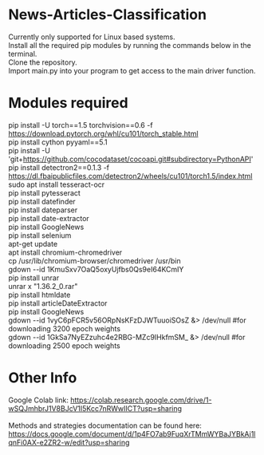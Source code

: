 # News-Articles-Classification
Currently only supported for Linux based systems. <br/>
Install all the required pip modules by running the commands below in the terminal. <br/>
Clone the repository. <br/>
Import main.py into your program to get access to the main driver function. <br/>

# Modules required
  pip install -U torch==1.5 torchvision==0.6 -f https://download.pytorch.org/whl/cu101/torch_stable.html <br/>
  pip install cython pyyaml==5.1  <br/>
  pip install -U 'git+https://github.com/cocodataset/cocoapi.git#subdirectory=PythonAPI'  <br/>
  pip install detectron2==0.1.3 -f https://dl.fbaipublicfiles.com/detectron2/wheels/cu101/torch1.5/index.html  <br/>
  sudo apt install tesseract-ocr  <br/>
  pip install pytesseract   <br/>
  pip install datefinder  <br/>
  pip install dateparser   <br/>
  pip install date-extractor  <br/>
  pip install GoogleNews   <br/>
  pip install selenium  <br/>
  apt-get update  <br/>
  apt install chromium-chromedriver <br/>
  cp /usr/lib/chromium-browser/chromedriver /usr/bin  <br/>
  gdown --id 1KmuSxv7OaQ5oxyUjfbs0Qs9eI64KCmIY   <br/>
  pip install unrar  <br/>
  unrar x "1.36.2_0.rar"  <br/>
  pip install htmldate  <br/>
  pip install articleDateExtractor  <br/>
  pip install GoogleNews  <br/>
  gdown --id 1vyC6pFCR5v56ORpNsKFzDJWTuuoiSOsZ &> /dev/null #for downloading 3200 epoch weights <br/>
  gdown --id 1GkSa7NyEZzuhc4e2RBG-MZc9IHkfmSM_ &> /dev/null  #for downloading 2500 epoch weights <br/>

# Other Info
Google Colab link: https://colab.research.google.com/drive/1-wSQJmhbrJ1V8BJcV1I5Kcc7nRWwIICT?usp=sharing <br/> <br/>
Methods and strategies documentation can be found here: https://docs.google.com/document/d/1p4FO7ab9FuqXrTMmWYBaJYBkAj1lqnFi0AX-e2ZR2-w/edit?usp=sharing
